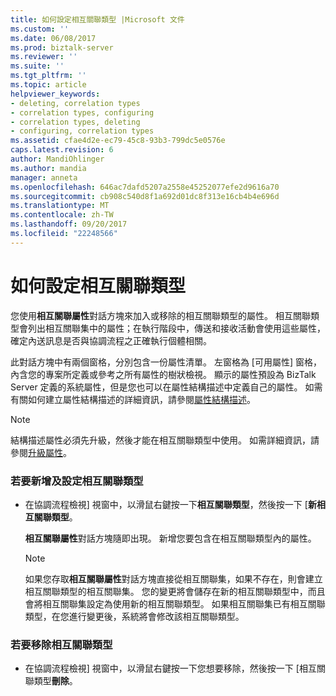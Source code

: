 ```yaml
---
title: 如何設定相互關聯類型 |Microsoft 文件
ms.custom: ''
ms.date: 06/08/2017
ms.prod: biztalk-server
ms.reviewer: ''
ms.suite: ''
ms.tgt_pltfrm: ''
ms.topic: article
helpviewer_keywords:
- deleting, correlation types
- correlation types, configuring
- correlation types, deleting
- configuring, correlation types
ms.assetid: cfae4d2e-ec79-45c8-93b3-799dc5e0576e
caps.latest.revision: 6
author: MandiOhlinger
ms.author: mandia
manager: anneta
ms.openlocfilehash: 646ac7dafd5207a2558e45252077efe2d9616a70
ms.sourcegitcommit: cb908c540d8f1a692d01dc8f313e16cb4b4e696d
ms.translationtype: MT
ms.contentlocale: zh-TW
ms.lasthandoff: 09/20/2017
ms.locfileid: "22248566"
---
```

# <a name="how-to-configure-correlation-types"></a>如何設定相互關聯類型
您使用**相互關聯屬性**對話方塊來加入或移除的相互關聯類型的屬性。 相互關聯類型會列出相互關聯集中的屬性；在執行階段中，傳送和接收活動會使用這些屬性，確定內送訊息是否與協調流程之正確執行個體相關。  
  
 此對話方塊中有兩個窗格，分別包含一份屬性清單。 左窗格為 [可用屬性] 窗格，內含您的專案所定義或參考之所有屬性的樹狀檢視。 顯示的屬性預設為 BizTalk Server 定義的系統屬性，但是您也可以在屬性結構描述中定義自己的屬性。 如需有關如何建立屬性結構描述的詳細資訊，請參閱[屬性結構描述](../core/property-schemas.md)。  
  
> [!NOTE]
>  結構描述屬性必須先升級，然後才能在相互關聯類型中使用。 如需詳細資訊，請參閱[升級屬性](../core/promoting-properties.md)。  
  
### <a name="to-add-and-configure-a-correlation-type"></a>若要新增及設定相互關聯類型  
  
-   在協調流程檢視] 視窗中，以滑鼠右鍵按一下**相互關聯類型**，然後按一下 [**新相互關聯類型**。  
  
     **相互關聯屬性**對話方塊隨即出現。 新增您要包含在相互關聯類型內的屬性。  
  
    > [!NOTE]
    >  如果您存取**相互關聯屬性**對話方塊直接從相互關聯集，如果不存在，則會建立相互關聯類型的相互關聯集。 您的變更將會儲存在新的相互關聯類型中，而且會將相互關聯集設定為使用新的相互關聯類型。 如果相互關聯集已有相互關聯類型，在您進行變更後，系統將會修改該相互關聯類型。  
  
### <a name="to-remove-a-correlation-type"></a>若要移除相互關聯類型  
  
-   在協調流程檢視] 視窗中，以滑鼠右鍵按一下您想要移除，然後按一下 [相互關聯類型**刪除**。